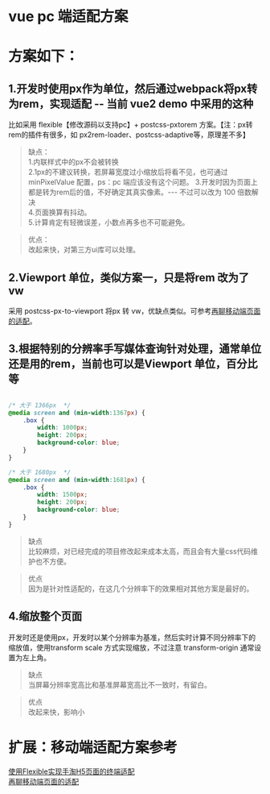 # vue pc 端适配方案

# 方案如下：
## 1.开发时使用px作为单位，然后通过webpack将px转为rem，实现适配  -- 当前 vue2 demo 中采用的这种
比如采用 flexible【修改源码以支持pc】+ postcss-pxtorem 方案。【注：px转rem的插件有很多，如 px2rem-loader、postcss-adaptive等，原理差不多】  
>缺点：  
1.内联样式中的px不会被转换    
2.1px的不建议转换，若屏幕宽度过小缩放后将看不见，也可通过 minPixelValue 配置，ps：pc 端应该没有这个问题。
3.开发时因为页面上都是转为rem后的值，不好确定其真实像素。--- 不过可以改为 100 倍数解决  
4.页面换算有抖动。  
5.计算肯定有轻微误差，小数点再多也不可能避免。  

>优点：  
改起来快，对第三方ui库可以处理。

## 2.Viewport 单位，类似方案一，只是将rem 改为了 vw
采用 postcss-px-to-viewport 将px 转 vw，优缺点类似。可参考[再聊移动端页面的适配](https://www.w3cplus.com/css/vw-for-layout.html)。

## 3.根据特别的分辨率手写媒体查询针对处理，通常单位还是用的rem，当前也可以是Viewport 单位，百分比等
```css

/* 大于 1366px  */
@media screen and (min-width:1367px) {
    .box {
        width: 1000px;
        height: 200px;
        background-color: blue;
    }
}

/* 大于 1680px  */
@media screen and (min-width:1681px) {
    .box {
        width: 1500px;
        height: 200px;
        background-color: blue;
    }
}
```
>缺点  
比较麻烦，对已经完成的项目修改起来成本太高，而且会有大量css代码维护也不方便。

>优点  
因为是针对性适配的，在这几个分辨率下的效果相对其他方案是最好的。

## 4.缩放整个页面
开发时还是使用px，开发时以某个分辨率为基准，然后实时计算不同分辨率下的缩放值，使用transform scale 方式实现缩放，不过注意 transform-origin 通常设置为左上角。
>缺点  
当屏幕分辨率宽高比和基准屏幕宽高比不一致时，有留白。

>优点  
改起来快，影响小


# 扩展：移动端适配方案参考
[使用Flexible实现手淘H5页面的终端适配](https://github.com/amfe/article/issues/17)  
[再聊移动端页面的适配](https://www.w3cplus.com/css/vw-for-layout.html)
